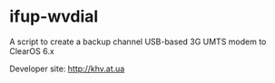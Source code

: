 ifup-wvdial
===========

A script to create a backup channel USB-based 3G UMTS modem to ClearOS 6.x

Developer site: http://khv.at.ua